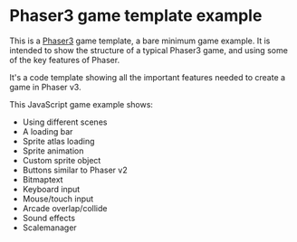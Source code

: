 Phaser3 game template example
=============================

This is a [Phaser3](https://github.com/photonstorm/phaser) game template, a bare minimum game example.
It is intended to show the structure of a typical Phaser3 game,
and using some of the key features of Phaser.

It's a code template showing all the important features needed to create a game in Phaser v3.

This JavaScript game example shows:

* Using different scenes
* A loading bar
* Sprite atlas loading
* Sprite animation
* Custom sprite object
* Buttons similar to Phaser v2
* Bitmaptext
* Keyboard input
* Mouse/touch input
* Arcade overlap/collide
* Sound effects
* Scalemanager
